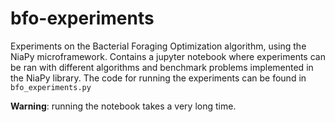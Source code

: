 # bfo-experiments
Experiments on the Bacterial Foraging Optimization algorithm, using the NiaPy microframework.
Contains a jupyter notebook where experiments can be ran with different algorithms and benchmark problems implemented in the NiaPy library.
The code for running the experiments can be found in `bfo_experiments.py`

**Warning**: running the notebook takes a very long time.
